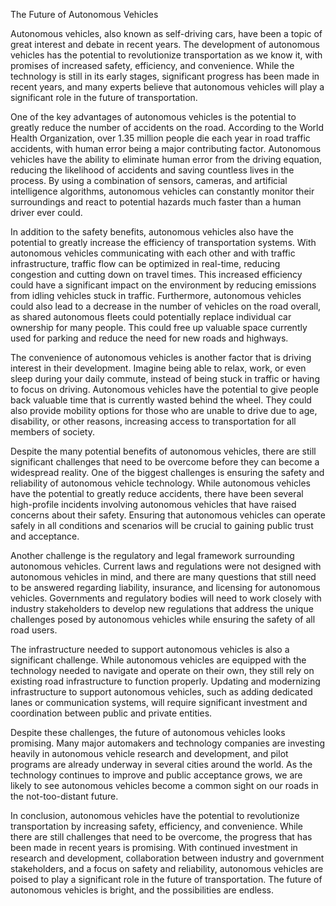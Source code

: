 The Future of Autonomous Vehicles

Autonomous vehicles, also known as self-driving cars, have been a topic of great interest and debate in recent years. The development of autonomous vehicles has the potential to revolutionize transportation as we know it, with promises of increased safety, efficiency, and convenience. While the technology is still in its early stages, significant progress has been made in recent years, and many experts believe that autonomous vehicles will play a significant role in the future of transportation.

One of the key advantages of autonomous vehicles is the potential to greatly reduce the number of accidents on the road. According to the World Health Organization, over 1.35 million people die each year in road traffic accidents, with human error being a major contributing factor. Autonomous vehicles have the ability to eliminate human error from the driving equation, reducing the likelihood of accidents and saving countless lives in the process. By using a combination of sensors, cameras, and artificial intelligence algorithms, autonomous vehicles can constantly monitor their surroundings and react to potential hazards much faster than a human driver ever could.

In addition to the safety benefits, autonomous vehicles also have the potential to greatly increase the efficiency of transportation systems. With autonomous vehicles communicating with each other and with traffic infrastructure, traffic flow can be optimized in real-time, reducing congestion and cutting down on travel times. This increased efficiency could have a significant impact on the environment by reducing emissions from idling vehicles stuck in traffic. Furthermore, autonomous vehicles could also lead to a decrease in the number of vehicles on the road overall, as shared autonomous fleets could potentially replace individual car ownership for many people. This could free up valuable space currently used for parking and reduce the need for new roads and highways.

The convenience of autonomous vehicles is another factor that is driving interest in their development. Imagine being able to relax, work, or even sleep during your daily commute, instead of being stuck in traffic or having to focus on driving. Autonomous vehicles have the potential to give people back valuable time that is currently wasted behind the wheel. They could also provide mobility options for those who are unable to drive due to age, disability, or other reasons, increasing access to transportation for all members of society.

Despite the many potential benefits of autonomous vehicles, there are still significant challenges that need to be overcome before they can become a widespread reality. One of the biggest challenges is ensuring the safety and reliability of autonomous vehicle technology. While autonomous vehicles have the potential to greatly reduce accidents, there have been several high-profile incidents involving autonomous vehicles that have raised concerns about their safety. Ensuring that autonomous vehicles can operate safely in all conditions and scenarios will be crucial to gaining public trust and acceptance.

Another challenge is the regulatory and legal framework surrounding autonomous vehicles. Current laws and regulations were not designed with autonomous vehicles in mind, and there are many questions that still need to be answered regarding liability, insurance, and licensing for autonomous vehicles. Governments and regulatory bodies will need to work closely with industry stakeholders to develop new regulations that address the unique challenges posed by autonomous vehicles while ensuring the safety of all road users.

The infrastructure needed to support autonomous vehicles is also a significant challenge. While autonomous vehicles are equipped with the technology needed to navigate and operate on their own, they still rely on existing road infrastructure to function properly. Updating and modernizing infrastructure to support autonomous vehicles, such as adding dedicated lanes or communication systems, will require significant investment and coordination between public and private entities.

Despite these challenges, the future of autonomous vehicles looks promising. Many major automakers and technology companies are investing heavily in autonomous vehicle research and development, and pilot programs are already underway in several cities around the world. As the technology continues to improve and public acceptance grows, we are likely to see autonomous vehicles become a common sight on our roads in the not-too-distant future.

In conclusion, autonomous vehicles have the potential to revolutionize transportation by increasing safety, efficiency, and convenience. While there are still challenges that need to be overcome, the progress that has been made in recent years is promising. With continued investment in research and development, collaboration between industry and government stakeholders, and a focus on safety and reliability, autonomous vehicles are poised to play a significant role in the future of transportation. The future of autonomous vehicles is bright, and the possibilities are endless.